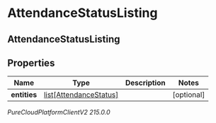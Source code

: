 # AttendanceStatusListing

## AttendanceStatusListing

## Properties

|Name | Type | Description | Notes|
|------------ | ------------- | ------------- | -------------|
| **entities** | [list[AttendanceStatus]](AttendanceStatus) |  | [optional] |



_PureCloudPlatformClientV2 215.0.0_
